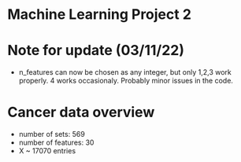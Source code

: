 # Machine Learning Project 2

# Note for update (03/11/22)
- n_features can now be chosen as any integer, but only 1,2,3 work properly. 4 works occasionaly. Probably minor issues in the code.

# Cancer data overview
- number of sets: 569
- number of features: 30
- X ~ 17070 entries

